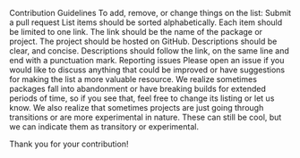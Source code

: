 Contribution Guidelines
To add, remove, or change things on the list: Submit a pull request
List items should be sorted alphabetically.
Each item should be limited to one link.
The link should be the name of the package or project.
The project should be hosted on GitHub.
Descriptions should be clear, and concise.
Descriptions should follow the link, on the same line and end with a punctuation mark.
Reporting issues
Please open an issue if you would like to discuss anything that could be improved or have suggestions for making the list a more valuable resource. We realize sometimes packages fall into abandonment or have breaking builds for extended periods of time, so if you see that, feel free to change its listing or let us know. We also realize that sometimes projects are just going through transitions or are more experimental in nature. These can still be cool, but we can indicate them as transitory or experimental.

Thank you for your contribution!
